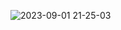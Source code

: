![2023-09-01 21-25-03](https://github.com/houkaita/Computacao-Grafica/assets/97916637/904c7c6e-afab-4dce-ab46-57118f0026ea)
